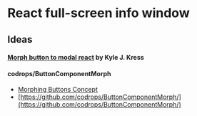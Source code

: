 # React full-screen info window

## Ideas

#### [Morph button to modal react](http://codepen.io/toastal/pen/QyJeOB) by Kyle J. Kress

#### codrops/ButtonComponentMorph
- [Morphing Buttons Concept](https://tympanus.net/codrops/2014/05/12/morphing-buttons-concept/)
- [https://github.com/codrops/ButtonComponentMorph/](https://github.com/codrops/ButtonComponentMorph/)
